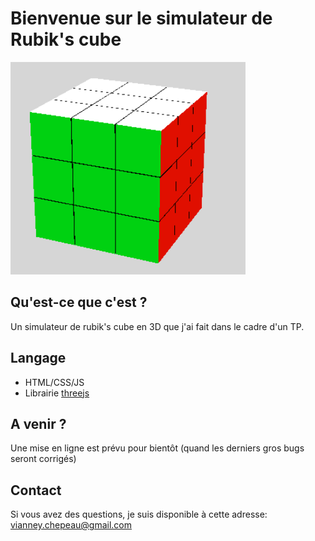 # Bienvenue sur le simulateur de Rubik's cube

![image d'un rubik's cube](cube.png)

## Qu'est-ce que c'est ?
Un simulateur de rubik's cube en 3D que j'ai fait dans le cadre d'un TP.

## Langage
* HTML/CSS/JS
* Librairie [threejs](https://threejs.org/)

## A venir ?
Une mise en ligne est prévu pour bientôt (quand les derniers gros bugs seront corrigés)

## Contact
Si vous avez des questions, je suis disponible à cette adresse: vianney.chepeau@gmail.com


